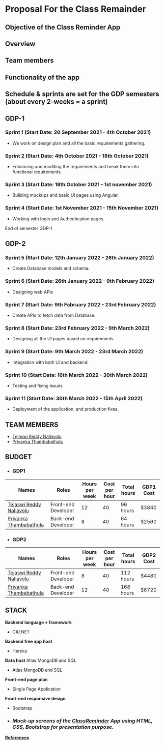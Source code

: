 # Proposal For the Class Remainder

## Objective of the Class Reminder App


## Overview


## Team members 


## Functionality of the app


## Schedule & sprints are set for the GDP semesters (about every 2-weeks = a sprint)

## GDP-1 

### Sprint 1  (Start Date: 20 September 2021 - 4th October 2021)
- We work on design plan and all the basic requirements gathering. 

### Sprint 2  (Start Date: 4th October 2021 - 18th October 2021)
- Enhancing and modifing the requirements and break them into functional requirements.

### Sprint 3  (Start Date: 18th October 2021 - 1st november 2021)
- Building mockups and basic UI pages using Angular.

### Sprint 4  (Start Date: 1st November 2021 - 15th November 2021)
- Working with login and Authentication pages.

 End of semester GDP-1

## GDP-2 

 ### Sprint 5  (Start Date: 12th January 2022 - 26th January 2022)
 - Create Database models and schema.

 ### Sprint 6  (Start Date: 26th January 2022 - 9th February 2022)
 - Designing web APIs

 ### Sprint 7  (Start Date: 9th Fabruary 2022 - 23rd February 2022)
 - Create APIs to fetch data from Database.

 ### Sprint 8  (Start Date: 23rd February 2022 - 9th March 2022)
 - Designing all the UI pages based on requirements

 ### Sprint 9  (Start Date: 9th March 2022 - 23rd March 2022)
 - Integration with both UI and backend.

 ### Sprint 10  (Start Date: 16th March 2022 - 30th March 2022)
 - Testing and fixing issues

 ### Sprint 11  (Start Date: 30th March 2022 - 15th April 2022)
 - Deployment of the application, and production fixes.
 
 ## TEAM MEMBERS
 - [Tejaswi Reddy Nallavolu](https://github.com/TejaswiNallavolu)
 -  [Priyanka Thambabathula](https://github.com/Priyanka1818)

## BUDGET
* ### GDP1
| Names                   | Roles               | Hours per week | Cost per hour | Total hours | GDP1 Cost |
| ----------------------- | ------------------- | -------------- | ------------- | ----------- | --------- |
| [Tejaswi Reddy Nallavolu](https://github.com/tejaswinallavolu) | Front-end Developer | 12             | 40            | 96 hours    | $3840      |
| [Priyanka Thambabathula](https://github.com/Priyanka1818)  | Back-end Developer  | 8              | 40            | 64 hours    | $2560      |

* ### GDP2
| Names                   | Roles               | Hours per week | Cost per hour | Total hours | GDP2 Cost |
| ----------------------- | ------------------- | -------------- | ------------- | ----------- | --------- |
| [Tejaswi Reddy Nallavolu](https://github.com/tejaswinallavolu) | Front-end Developer | 8              | 40            | 112 hours   | $4480      |
| [Priyanka Thambabathula](https://github.com/Priyanka1818)  | Back-end Developer  | 12             | 40            | 168 hours   | $6720      |

## STACK

**Backend language + framework** 
- C#/.NET

**Backend free app host** 
- Heroku 

**Data host** Atlas MongoDB and SQL
- Atlas MongoDB and SQL

**Front-end page plan** 
- Single Page Application

**Front-end responsive design** 
- Bootstrap

- ### ___Mock-up screens of the [ClassReminder](https://github.com/TejaswiNallavolu/1A-ClassReminder) App using HTML, CSS, Bootstrap for presentation purpose.___


**[References](https://angular.io/guide/forms)**
